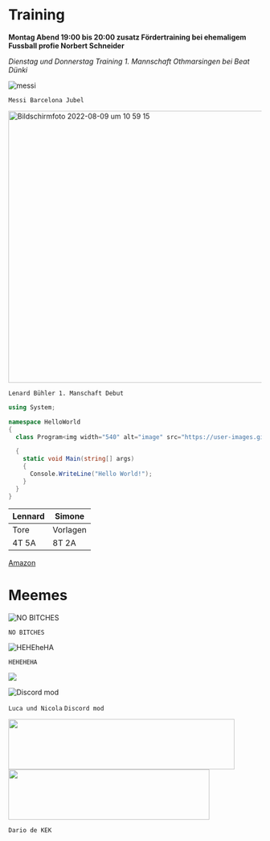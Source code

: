 # Training 

**Montag Abend 19:00 bis 20:00 zusatz Fördertraining bei ehemaligem Fussball profie Norbert Schneider**

*Dienstag und Donnerstag Training 1. Mannschaft Othmarsingen bei Beat Dünki*

![messi](https://user-images.githubusercontent.com/110892642/183603422-9434cce3-75b4-499e-b147-a4f42bc234d7.png)

`Messi Barcelona Jubel`






<img width="540" alt="Bildschirmfoto 2022-08-09 um 10 59 15" src="https://user-images.githubusercontent.com/110892642/183610130-774fef79-2eb3-4678-ab84-a7e94d445951.png">

`Lenard Bühler 1. Manschaft Debut`






```c#
using System;

namespace HelloWorld
{
  class Program<img width="540" alt="image" src="https://user-images.githubusercontent.com/110892642/183919073-2dd881d3-4a4a-4ad0-ac8e-190b317ba3ac.png">

  {
    static void Main(string[] args)
    {
      Console.WriteLine("Hello World!");    
    }
  }
}
```

| Lennard | Simone |
| --- | --- |
| Tore | Vorlagen |
| 4T 5A  | 8T 2A  | 








[Amazon](https://www.amazon.de)



# Meemes


![NO BITCHES](https://wompampsupport.azureedge.net/fetchimage?siteId=7575&v=2&jpgQuality=100&width=700&url=https%3A%2F%2Fi.kym-cdn.com%2Fentries%2Ficons%2Fmobile%2F000%2F039%2F393%2Fcover2.jpg)

`NO BITCHES`







![HEHEheHA](https://i.scdn.co/image/ab67616d0000b273b34ee1730f4eaf35f83655d8)

`HEHEHEHA`


![](https://tenor.com/view/clash-royale-gif-5535732)



![Discord mod](https://pbs.twimg.com/profile_images/1412645551728959495/U8sAUX7v_400x400.jpg)


`Luca und Nicola`
`Discord mod`

<img src="https://user-images.githubusercontent.com/110892642/183900185-f32c7330-25c2-47f4-8409-c3da4ab235e7.gif" width=450px height=100px>




<img src="https://user-images.githubusercontent.com/110892642/183912593-defbfd99-f361-4e73-be75-49a342c13e43.jpg" width=400x height=100px>

`Dario de KEK`

